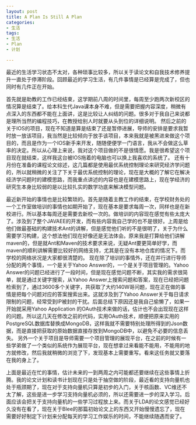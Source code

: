 ```yaml
---
layout: post
title: A Plan Is Still A Plan
categories:
- 生活
tags:
- 生活
- Plan
- 计划

---
```

最近的生活学习状态不太对，各种琐事比较多，所以关于读论文和自我技术修养提升一直处于停滞阶段。回顾最近的学习生活，有几件事情是已经算是完成了，但也同时有几件正在开始。

首先就是助教的工作已经结束，这学期前八周的时间里，每周至少跑两次新校区的情况算是结束了。给本科生代Java课本身不难，但是需要把握内容深度，稍微有点深入的东西都不能在上面讲，这是比较让人纠结的问题。很多对于我自己来说都是理所当然的编程技巧，在教授给别人时就要从头到位的详细说明。
然后之前的关于IOS的项目，现在不知道是算是结束了还是暂停进展，导师的安排是要求我暂时放一放该项目，我当然是比较倾向于放手该项目，本来我就是被黑进来做这个项目的，而且是作为一个IOS新手来开发，随随便便学一门语言，我从不会做这么草率的决定。所以从心理上来说，我对这个项目做的不是很情愿。我是很希望这个项目现在就结束，这样我这台被IOS拖着的电脑也可以换上我喜欢的系统了。
还有十月份在准备的课程论文综述，这几篇都是使用最优系统控制理论来研究经济学问题的，所以就稍微的关注了下关于最优系统控制的理论，现在是大概的了解它在解决经济学问题时的建模思路，而我重点讲述的内容也是在建模思路上，现在学经济的研究生本身比较弱的是以比较扎实的数学功底来解决模型问题。


最近新开始的事情也是比较繁琐的。首先是随着主教工作的结束，在学校财务处的一个工作室做培训的事情也如期开始了，现在基本是要求每周一次，同样也是在新校进行。所以基本每周还是需要去新校一次的。做培训的内容现在感觉有些太庞大了。涉及到了整个JAVAEE的开发，而有些内容我自己学的也不是很好。上周是给他们做最基础的构建技术Ant的讲解，但是感觉他们听的不是很明了，关于为什么需要学习构建，这个想法他们现在好像还是无法体会。原来我是打算给他们讲解maven的，但是就Ant和Maven的技术要求来说，无疑Ant要更简单好学，而maven的顺利讲解需要比较好的网络支持，尤其是在没有本地仓库的情况下。而学校的网络状况是大家都很清楚的。
现在除了培训的事情外，还在并行进行导师分配的两个事情，一个是关于Yahoo Answer的，一个是关于项目管理的。Yahoo Answer的问题已经进行了一段时间，但是现在感觉问题不断，其实我的需求很简单，就是通过关键字搜索，从Yahoo Answer上搜索问题和答案，现在已经把问题检索到了，通过3600多个关键字，共获取了大约140W哥问题，现在正在做的事情是把每个问题对应的答案搜索出来。这就涉及到了Yahoo Answer关于每日请求限制的问题，经常受到IP被封的干扰。后面总结下原因还是我自己偷懒了，如果一开始就采用Yahoo Application 的OAuth技术来做的话，估计也不会出现现在这样的问题。所以这几天在修改之前的代码，实用OAuth技术，顺便把原来实用的PostgreSQL数据库替换成MongoDB，这样我就不需要特别处理所得到的Json数据，而是直接把获取的原始数据直接存放到MongoDB中，以避免不必要的信息丢失。
另外一个关于项目是导师需要一个项目管理的展现平台，在之前的时候有一些学弟做了一个类似的系统作为展现平台，现在想拿过来看能不能用，不能用的地方就修改，然后我就稍微的浏览了下，发现基本上需要重写。看来这任务就又要落在我的身上了。

上面是最近在忙的事情，估计未来的一到两周之内可能都还要继续在这些事情上折腾。我的论文计划和读书计划现在只是处于抽空做的阶段，最近看的支持向量机也处于瓶颈期了，现在对于支持向量机只算是初步的入门，关于核函数、VC维还不太了解，这些是进一步学习支持向量机必须的，所以还需要进一步的深入学习。后面应该会把关于支持向量机的一些学习过程放上来。而关于LDA的论文感觉已经好久没有在看了，现在关于Blee的那篇初始论文上的东西又开始慢慢遗忘了，现在需要好好制定下计划来分配每天的学习工作娱乐的时间，不能继续随遇而安了。
